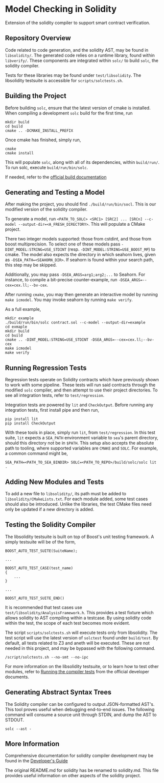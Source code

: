# Model Checking in Solidity

Extension of the solidity compiler to support smart contract verification.

## Repository Overview

Code related to code generation, and the solidity AST, may be found in `libsolidity/`.
The generated code relies on a runtime library, found within `libverify/`.
These components are integrated within `solc/` to build `solc`, the solidity compiler.

Tests for these libraries may be found under `test/libsolidity`.
The libsolidity testsuite is accessible for `scripts/solctests.sh`.

## Building the Project

Before building `solc`, ensure that the latest version of cmake is installed.
When compiling a development `solc` build for the first time, run
```
mkdir build
cd build
cmake .. -DCMAKE_INSTALL_PREFIX
```
Once cmake has finished, simply run,
```
cmake
cmake install
```
This will populate `solc`, along with all of its dependencies, within `build/run/`.
To run solc, execute `build/run/bin/solc`.

If needed, refer to the [official build documentation](https://solidity.readthedocs.io/en/latest/installing-solidity.html#building-from-source)

## Generating and Testing a Model

After making the project, you should find `./build/run/bin/socl`.
This is our modified version of the solidity compiler.

To generate a model, run `<PATH_TO_SOLC> <SRC1> [SRC2] ... [SRCn] --c-model --output-dir=<A_FRESH_DIRECTORY>`.
This will populate a CMake project.

There two integer models supported: those from cstdint, and those from boost multiprecision.
To select one of these models pass `-DINT_MODEL:STRING=USE_STDINT` (resp. `-DINT_MODEL:STRING=USE_BOOST_MP`) to cmake.
The model also expects the directory in which seahorn lives, given as `-DSEA_PATH=<SEAHORN_DIR>`.
If seahorn is found within your search path, this step may be skipped.

Additionally, you may pass `-DSEA_ARGS=arg1;arg2;...` to Seahorn.
For instance, to compile a bit-precise counter-example, run `-DSEA_ARGS=--cex=cex.ll;--bv-cex`.

After running `cmake`, you may then generate an interactive model by running `make icmodel`.
You may invoke seahorn by running `make verify`.

As a full example,

```
mkdir example
./build/run/bin/solc contract.sol --c-model --output-dir=example
cd exmaple
mkdir build
cd build
cmake .. -DINT_MODEL:STRING=USE_STDINT -DSEA_ARGS=--cex=cex.ll;--bv-cex
make icmodel
make verify
```

## Running Regression Tests

Regression tests operate on Solidity contracts which have previously shown to work with some pipeline.
These tests will run said contracts through the modified `solc` compiler, and then attempt to use their project directories.
To see all integration tests, refer to `test/regression`.

Integration tests are powered by `lit` and `CheckOutput`.
Before running any integration tests, first install pipe and then run,
```
pip install lit
pip install CheckOutput
```

With these tools in place, simply run `lit`, from `test/regression`.
In this test suite, `lit` expects a `SEA_PATH` environment variable to `sea`'s parent directory, should this directory not be in `$PATH`.
This setup also accepts the absolute path to tooling, where supported variables are `CMAKE` and `SOLC`.
For example, a common command might be,
```
SEA_PATH=<PATH_TO_SEA_BINDIR> SOLC=<PATH_TO_REPO>/build/solc/solc lit . 
```

## Adding New Modules and Tests

To add a new file to `libsolidity/`, its path must be added to `libsolidity/CMakeLists.txt`.
For each module added, some test cases should also be introduced.
Unlike the libraries, the test CMake files need only be updated if a new directory is added.

## Testing the Solidity Compiler

The libsolidity testsuite is built on top of Boost's unit testing framework.
A simply testsuite will be of the form,
```
BOOST_AUTO_TEST_SUITE(SuiteName);

...

BOOST_AUTO_TEST_CASE(test_name)
{
    ...
}

...

BOOST_AUTO_TEST_SUITE_END()
```

It is recommended that test cases use `test/libsolidity/AnalysisFramework.h`.
This provides a test fixture which allows solidity to AST compiling within a testcase.
By using solidity code within the test, the scope of each test becomes more evident.

The script `scripts/solctests.sh` will execute tests only from libsolidity.
The test script will use the latest version of `solctest` found under `build/test`.
By default, all tests related to Z3 and aneth will be executed.
These are not needed in this project, and may be bypassed with the following command.
```
/script/solctests.sh --no-smt --no-ipc
```

For more information on the libsolidity testsuite, or to learn how to test other modules, refer to [Running the compiler tests](https://solidity.readthedocs.io/en/latest/contributing.html#running-the-compiler-tests) from the official developer documents.

## Generating Abstract Syntax Trees

The Solidity compiler can be configured to output JSON-formatted AST's.
This tool proves useful when debugging end-to-end issues.
The following command will consume a source unit through STDIN, and dump the AST to STDOUT.
```
solc --ast -
```

## More Information

Comprehensive documentation for solidity compiler development may be found in the [Developer's Guide](https://solidity.readthedocs.io/en/latest/contributing.html)

The original README.md for solidity has be renamed to solidity.md.
This file provides useful information on other aspects of the solidity project.
